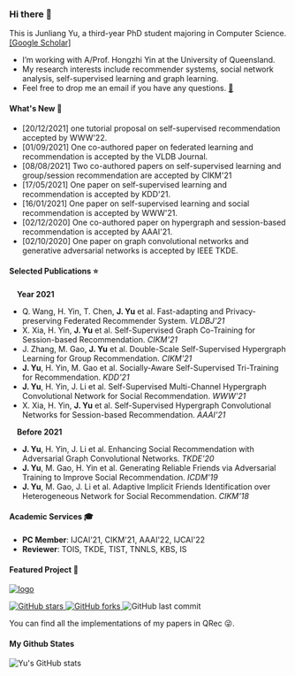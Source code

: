 ### Hi there 👋

This is Junliang Yu, a third-year PhD student majoring in Computer Science. [[Google Scholar]](https://scholar.google.com/citations?user=JGuWOUIAAAAJ&hl=EN&oi=ao)
- I’m working with A/Prof. Hongzhi Yin at the University of Queensland.
- My research interests include recommender systems, social network analysis, self-supervised learning and graph learning.
- Feel free to drop me an email if you have any questions. [📧](mailto:jl.yu@uq.edu.au)

#### What's New 📢
- [20/12/2021] one tutorial proposal on self-supervised recommendation accepted by WWW'22.
- [01/09/2021] One co-authored paper on federated learning and recommendation is accepted by the VLDB Journal.
- [08/08/2021] Two co-authored papers on self-supervised learning and group/session recommendation are accepted by CIKM'21
- [17/05/2021] One paper on self-supervised learning and recommendation is accepted by KDD'21.  
- [16/01/2021] One paper on self-supervised learning and social recommendation is accepted by WWW'21.  
- [02/12/2020] One co-authored paper on hypergraph and session-based recommendation is accepted by AAAI'21.  
- [02/10/2020] One paper on graph convolutional networks and generative adversarial networks is accepted by IEEE TKDE.

#### Selected Publications ⭐️

&emsp;<b>Year 2021</b>
+ Q. Wang, H. Yin, T. Chen, <b>J. Yu</b> et al. Fast-adapting and Privacy-preserving Federated Recommender System. <i>VLDBJ'21</i>
+ X. Xia, H. Yin, <b>J. Yu</b> et al. Self-Supervised Graph Co-Training for Session-based Recommendation. <i>CIKM'21</i><br>
+ J. Zhang, M. Gao, <b>J. Yu</b> et al. Double-Scale Self-Supervised Hypergraph Learning for Group Recommendation. <i>CIKM'21</i><br>
+ <b>J. Yu</b>, H. Yin, M. Gao et al. Socially-Aware Self-Supervised Tri-Training for Recommendation. <i>KDD'21</i><br>
+ <b>J. Yu</b>, H. Yin, J. Li et al. Self-Supervised Multi-Channel Hypergraph Convolutional Network for Social Recommendation. <i>WWW'21</i><br>
+ X. Xia, H. Yin, <b>J. Yu</b> et al. Self-Supervised Hypergraph Convolutional Networks for Session-based Recommendation. <i>AAAI'21</i><br>

&emsp;<b>Before 2021</b>
+ <b>J. Yu</b>, H. Yin, J. Li et al. Enhancing Social Recommendation with Adversarial Graph Convolutional Networks. <i>TKDE'20</i><br>
+ <b>J. Yu</b>, M. Gao, H. Yin et al. Generating Reliable Friends via Adversarial Training to Improve Social Recommendation. <i>ICDM'19</i><br>
+ <b>J. Yu</b>, M. Gao, J. Li et al. Adaptive Implicit Friends Identification over Heterogeneous Network for Social Recommendation. <i>CIKM'18</i><br>

#### Academic Services 🎓
+ <b>PC Member</b>: IJCAI'21, CIKM'21, AAAI'22, IJCAI'22<br>
+ <b>Reviewer</b>: TOIS, TKDE, TIST, TNNLS, KBS, IS

#### Featured Project 🍊
<a href="https://github.com/Coder-Yu/QRec"> <img src="https://i.ibb.co/Bsn8CM5/logo.png" alt="logo" border="0"></a><br>
<p float="left"> <a href="https://github.com/Coder-Yu/QRec/stargazers"> <img alt="GitHub stars" src="https://img.shields.io/github/stars/Coder-Yu/QRec"/> </a> <a href="https://github.com/Coder-Yu/QRec/network/members"> <img alt="GitHub forks" src="https://img.shields.io/github/forks/Coder-Yu/QRec"/> </a> <img alt="GitHub last commit" src="https://img.shields.io/github/last-commit/Coder-Yu/QRec"></p> 
You can find all the implementations of my papers in QRec 😜.

#### My Github States

![Yu's GitHub stats](https://github-readme-stats.vercel.app/api?username=Coder-Yu)

